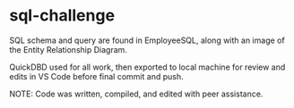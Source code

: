 # sql-challenge

SQL schema and query are found in EmployeeSQL, along with an image of the Entity Relationship Diagram.

QuickDBD used for all work, then exported to local machine for review and edits in VS Code before final commit and push.

NOTE: Code was written, compiled, and edited with peer assistance.
